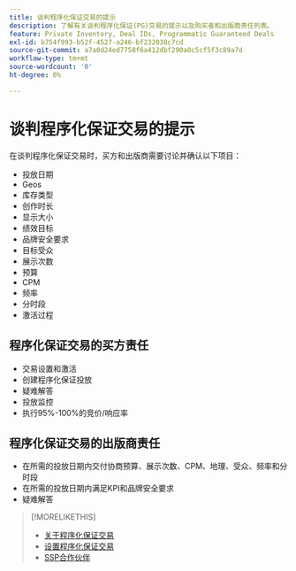 ```yaml
---
title: 谈判程序化保证交易的提示
description: 了解有关谈判程序化保证(PG)交易的提示以及购买者和出版商责任列表。
feature: Private Inventory, Deal IDs, Programmatic Guaranteed Deals
exl-id: b754f993-b52f-4527-a246-bf232038c7cd
source-git-commit: a7a0d24ed7758f6a412dbf290a0c5cf5f3c89a7d
workflow-type: tm+mt
source-wordcount: '0'
ht-degree: 0%

---
```


# 谈判程序化保证交易的提示

在谈判程序化保证交易时，买方和出版商需要讨论并确认以下项目：

* 投放日期
* Geos
* 库存类型
* 创作时长
* 显示大小
* 绩效目标
* 品牌安全要求
* 目标受众
* 展示次数
* 预算
* CPM
* 频率
* 分时段
* 激活过程

## 程序化保证交易的买方责任

* 交易设置和激活
* 创建程序化保证投放
* 疑难解答
* 投放监控
* 执行95%-100%的竞价/响应率

## 程序化保证交易的出版商责任

* 在所需的投放日期内交付协商预算、展示次数、CPM、地理、受众、频率和分时段
* 在所需的投放日期内满足KPI和品牌安全要求
* 疑难解答

>[!MORELIKETHIS]
>
>* [关于程序化保证交易](programmatic-guaranteed-about.md)
>* [设置程序化保证交易](programmatic-guaranteed-set-up.md)
>* [SSP合作伙伴](ssp-partners.md)

